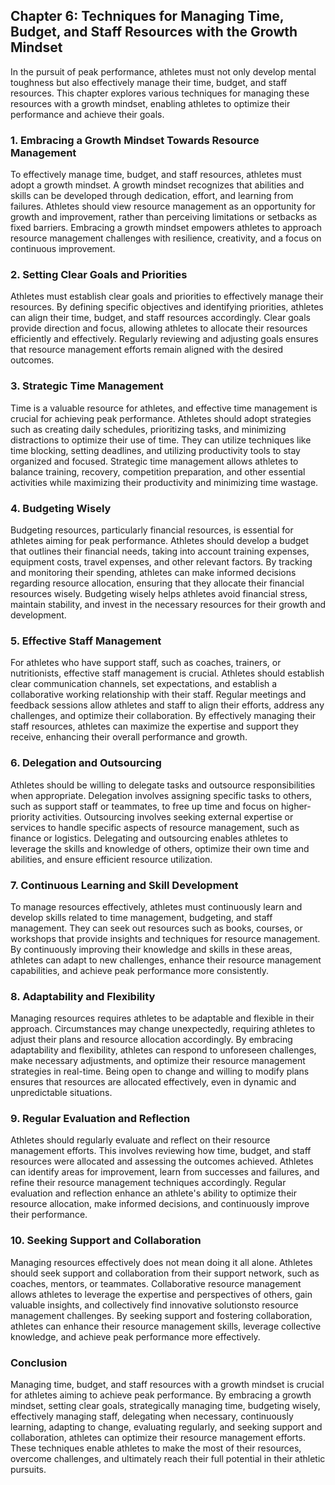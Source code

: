 Chapter 6: Techniques for Managing Time, Budget, and Staff Resources with the Growth Mindset
--------------------------------------------------------------------------------------------

In the pursuit of peak performance, athletes must not only develop mental toughness but also effectively manage their time, budget, and staff resources. This chapter explores various techniques for managing these resources with a growth mindset, enabling athletes to optimize their performance and achieve their goals.

### **1. Embracing a Growth Mindset Towards Resource Management**

To effectively manage time, budget, and staff resources, athletes must adopt a growth mindset. A growth mindset recognizes that abilities and skills can be developed through dedication, effort, and learning from failures. Athletes should view resource management as an opportunity for growth and improvement, rather than perceiving limitations or setbacks as fixed barriers. Embracing a growth mindset empowers athletes to approach resource management challenges with resilience, creativity, and a focus on continuous improvement.

### **2. Setting Clear Goals and Priorities**

Athletes must establish clear goals and priorities to effectively manage their resources. By defining specific objectives and identifying priorities, athletes can align their time, budget, and staff resources accordingly. Clear goals provide direction and focus, allowing athletes to allocate their resources efficiently and effectively. Regularly reviewing and adjusting goals ensures that resource management efforts remain aligned with the desired outcomes.

### **3. Strategic Time Management**

Time is a valuable resource for athletes, and effective time management is crucial for achieving peak performance. Athletes should adopt strategies such as creating daily schedules, prioritizing tasks, and minimizing distractions to optimize their use of time. They can utilize techniques like time blocking, setting deadlines, and utilizing productivity tools to stay organized and focused. Strategic time management allows athletes to balance training, recovery, competition preparation, and other essential activities while maximizing their productivity and minimizing time wastage.

### **4. Budgeting Wisely**

Budgeting resources, particularly financial resources, is essential for athletes aiming for peak performance. Athletes should develop a budget that outlines their financial needs, taking into account training expenses, equipment costs, travel expenses, and other relevant factors. By tracking and monitoring their spending, athletes can make informed decisions regarding resource allocation, ensuring that they allocate their financial resources wisely. Budgeting wisely helps athletes avoid financial stress, maintain stability, and invest in the necessary resources for their growth and development.

### **5. Effective Staff Management**

For athletes who have support staff, such as coaches, trainers, or nutritionists, effective staff management is crucial. Athletes should establish clear communication channels, set expectations, and establish a collaborative working relationship with their staff. Regular meetings and feedback sessions allow athletes and staff to align their efforts, address any challenges, and optimize their collaboration. By effectively managing their staff resources, athletes can maximize the expertise and support they receive, enhancing their overall performance and growth.

### **6. Delegation and Outsourcing**

Athletes should be willing to delegate tasks and outsource responsibilities when appropriate. Delegation involves assigning specific tasks to others, such as support staff or teammates, to free up time and focus on higher-priority activities. Outsourcing involves seeking external expertise or services to handle specific aspects of resource management, such as finance or logistics. Delegating and outsourcing enables athletes to leverage the skills and knowledge of others, optimize their own time and abilities, and ensure efficient resource utilization.

### **7. Continuous Learning and Skill Development**

To manage resources effectively, athletes must continuously learn and develop skills related to time management, budgeting, and staff management. They can seek out resources such as books, courses, or workshops that provide insights and techniques for resource management. By continuously improving their knowledge and skills in these areas, athletes can adapt to new challenges, enhance their resource management capabilities, and achieve peak performance more consistently.

### **8. Adaptability and Flexibility**

Managing resources requires athletes to be adaptable and flexible in their approach. Circumstances may change unexpectedly, requiring athletes to adjust their plans and resource allocation accordingly. By embracing adaptability and flexibility, athletes can respond to unforeseen challenges, make necessary adjustments, and optimize their resource management strategies in real-time. Being open to change and willing to modify plans ensures that resources are allocated effectively, even in dynamic and unpredictable situations.

### **9. Regular Evaluation and Reflection**

Athletes should regularly evaluate and reflect on their resource management efforts. This involves reviewing how time, budget, and staff resources were allocated and assessing the outcomes achieved. Athletes can identify areas for improvement, learn from successes and failures, and refine their resource management techniques accordingly. Regular evaluation and reflection enhance an athlete's ability to optimize their resource allocation, make informed decisions, and continuously improve their performance.

### **10. Seeking Support and Collaboration**

Managing resources effectively does not mean doing it all alone. Athletes should seek support and collaboration from their support network, such as coaches, mentors, or teammates. Collaborative resource management allows athletes to leverage the expertise and perspectives of others, gain valuable insights, and collectively find innovative solutionsto resource management challenges. By seeking support and fostering collaboration, athletes can enhance their resource management skills, leverage collective knowledge, and achieve peak performance more effectively.

### **Conclusion**

Managing time, budget, and staff resources with a growth mindset is crucial for athletes aiming to achieve peak performance. By embracing a growth mindset, setting clear goals, strategically managing time, budgeting wisely, effectively managing staff, delegating when necessary, continuously learning, adapting to change, evaluating regularly, and seeking support and collaboration, athletes can optimize their resource management efforts. These techniques enable athletes to make the most of their resources, overcome challenges, and ultimately reach their full potential in their athletic pursuits.

